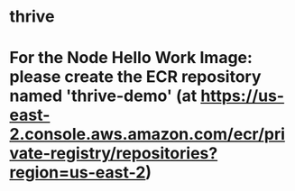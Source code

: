 # thrive

# For the Node Hello Work Image: please create the ECR repository named 'thrive-demo' (at https://us-east-2.console.aws.amazon.com/ecr/private-registry/repositories?region=us-east-2)
